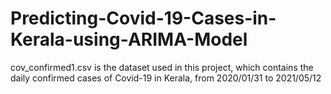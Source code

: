 # Predicting-Covid-19-Cases-in-Kerala-using-ARIMA-Model
cov_confirmed1.csv is the dataset used in this project, which contains the daily confirmed cases of Covid-19 in Kerala, from 2020/01/31 to 2021/05/12
